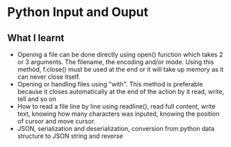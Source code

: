 # Python Input and Ouput

## What I learnt
<ul>
<li>Opening a file can be done directly using open() function which takes 2 or 3 arguments. The filename, the encoding and/or mode. Using this method, f.close() must be used at the end or it will take up memory as it can never close itself.</li>
<li>Opening or handling files using "with". This method is preferable because it closes automatically at the end of the action by it read, write, tell and so on</li>
<li>How to read a file line by line using readline(), read full content, write text, knowing how many characters was inputed, knowing the position of cursor and move cursor.</li>
<li>JSON, serialization and deserialization, conversion from python data structure to JSON string and reverse</li>
</ul>
